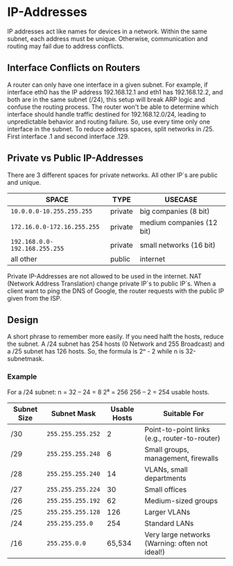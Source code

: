 # IP-Addresses
IP addresses act like names for devices in a network. Within the same subnet, each address must be unique. Otherwise, communication and routing may fail due to address conflicts.

## Interface Conflicts on Routers
A router can only have one interface in a given subnet. For example, if interface eth0 has the IP address 192.168.12.1 and eth1 has 192.168.12.2, and both are in the same subnet (/24), this setup will break ARP logic and confuse the routing process.
The router won't be able to determine which interface should handle traffic destined for 192.168.12.0/24, leading to unpredictable behavior and routing failure. So, use every time only one interface in the subnet. To reduce address spaces, split networks in /25. First interface .1 and second interface .129.

## Private vs Public IP-Addresses

There are 3 different spaces for private networks. All other IP`s are public and unique.

| SPACE    | TYPE     |  USECASE |
|----------|----------|----------|
| `10.0.0.0-10.255.255.255`  | private  | big companies (8 bit)  |
| `172.16.0.0-172.16.255.255` | private   | medium companies (12 bit) |
| `192.168.0.0-192.168.255.255 `| private | small networks (16 bit) |
| all other | public | internet |

Private IP-Addresses are not allowed to be used in the internet. NAT (Network Address Translation) change private IP´s to public IP`s. When a client want to ping the DNS of Google, the router requests with the public IP given from the ISP.

## Design
A short phrase to remember more easily. If you need halft the hosts, reduce the subnet. A /24 subnet has 254 hosts (0 Network and 255 Broadcast) and a /25 subnet has 126 hosts. So, the formula is 2ⁿ - 2 while n is 32-subnetmask. 

### Example
For a /24 subnet:
n = 32 – 24 = 8
2⁸ = 256
256 – 2 = 254 usable hosts.

| Subnet Size | Subnet Mask       | Usable Hosts | Suitable For                                    |
| ----------- | ----------------- | ------------ | ----------------------------------------------- |
| /30         | `255.255.255.252` | 2            | Point-to-point links (e.g., router-to-router)   |
| /29         | `255.255.255.248` | 6            | Small groups, management, firewalls             |
| /28         | `255.255.255.240` | 14           | VLANs, small departments                        |
| /27         | `255.255.255.224` | 30           | Small offices                                   |
| /26         | `255.255.255.192` | 62           | Medium-sized groups                             |
| /25         | `255.255.255.128` | 126          | Larger VLANs                                    |
| /24         | `255.255.255.0`   | 254          | Standard LANs                                   |
| /16         | `255.255.0.0`     | 65,534       | Very large networks (Warning: often not ideal!) |
